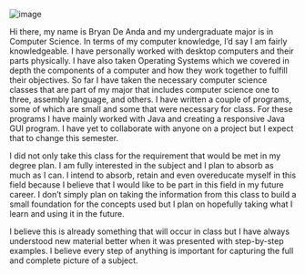  ![image](https://user-images.githubusercontent.com/110684003/216217800-b6a5f38b-17cb-4e78-b46f-51eed33affc5.png)

Hi there, my name is Bryan De Anda and my undergraduate major is in Computer Science. In terms of my computer knowledge, I’d say I am fairly knowledgeable. I have personally worked with desktop computers and their parts physically. I have also taken Operating Systems which we covered in depth the components of a computer and how they work together to fulfill their objectives. So far I have taken the necessary computer science classes that are part of my major that includes computer science one to three, assembly language, and others. I have written a couple of programs, some of which are small and some that were necessary for class. For these programs I have mainly worked with Java and creating a responsive Java GUI program. I have yet to collaborate with anyone on a project but I expect that to change this semester.

I did not only take this class for the requirement that would be met in my degree plan. I am fully interested in the subject and I plan to absorb as much as I can. I intend to absorb, retain and even overeducate myself in this field because I believe that I would like to be part in this field in my future career. I don’t simply plan on taking the information from this class to build a small foundation for the concepts used but I plan on hopefully taking what I learn and using it in the future.

I believe this is already something that will occur in class but I have always understood new material better when it was presented with step-by-step examples. I believe every step of anything is important for capturing the full and complete picture of a subject.
